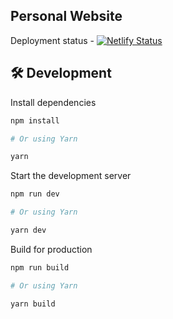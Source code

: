 ## Personal Website

Deployment status - [![Netlify Status](https://api.netlify.com/api/v1/badges/0987cc25-5679-4228-8ae8-162f46354056/deploy-status)](https://app.netlify.com/sites/priceless-lamport-f629a3/deploys)
## 🛠 Development

Install dependencies

```zsh
npm install

# Or using Yarn

yarn
```

Start the development server

```zsh
npm run dev

# Or using Yarn

yarn dev
```

Build for production

```zsh
npm run build

# Or using Yarn

yarn build
```
